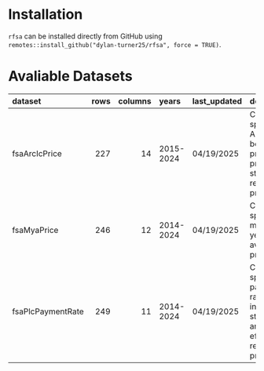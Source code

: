 
<!-- README.md is generated from README.Rmd. Please edit that file -->

# Installation

`rfsa` can be installed directly from GitHub using
`remotes::install_github("dylan-turner25/rfsa", force = TRUE)`.

# Avaliable Datasets

| dataset | rows | columns | years | last_updated | description |
|:---|---:|---:|:---|:---|:---|
| fsaArcIcPrice | 227 | 14 | 2015-2024 | 04/19/2025 | Commodity-specific ARC-IC benchmark prices, MYA prices, and statutory reference prices. |
| fsaMyaPrice | 246 | 12 | 2014-2024 | 04/19/2025 | Commodity specific marketing year average prices. |
| fsaPlcPaymentRate | 249 | 11 | 2014-2024 | 04/19/2025 | Commodity specific PLC payment rates including statutory and effective reference prices. |
